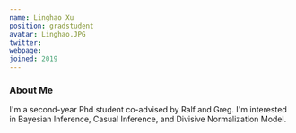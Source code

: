 ```yaml
---
name: Linghao Xu
position: gradstudent
avatar: Linghao.JPG
twitter: 
webpage:
joined: 2019
---
```


### About Me
I'm a second-year Phd student co-advised by Ralf and Greg. I'm interested in Bayesian Inference, Casual Inference, and Divisive Normalization Model.
